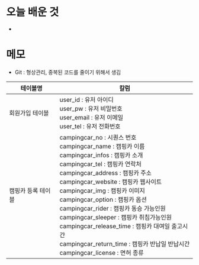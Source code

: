 # 오늘 배운 것
- 

# 메모
- Git : 형상관리, 중복된 코드를 줄이기 위해서 생김

| 테이블명        | 칼럼                                                                                                           |
| --------------- | -------------------------------------------------------------------------------------------------------------- |
| 회원가입 테이블 | user_id : 유저 아이디 <br> user_pw : 유저 비밀번호 <br> user_email : 유저 이메일 <br> user_tel : 유저 전화번호 |
| 캠핑카 등록 테이블  | campingcar_no : 시퀀스 번호 <br> campingcar_name : 캠핑카 이름 <br> campingcar_infos : 캠핑카 소개<br> campingcar_tel : 캠핑카 연락처 <br> campingcar_address : 캠핑카 주소 <br> campingcar_website : 캠핑카 웹사이트 <br> campingcar_img : 캠핑카 이미지 <br> campingcar_option : 캠핑카 옵션 <br> campingcar_rider : 캠핑카 동승 가능인원 <br> campingcar_sleeper : 캠핑카 취침가능인원 <br> campingcar_release_time : 캠핑카 대여일 출고시간 <br> campingcar_return_time : 캠핑카 반납일 반납시간 <br> campingcar_license : 면허 종류